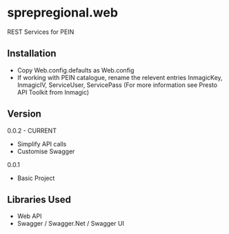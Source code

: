 # sprepregional.web
REST Services for PEIN

## Installation

- Copy Web.config.defaults as Web.config
- If working with PEIN catalogue, rename the relevent entries
InmagicKey, InmagicIV, ServiceUser, ServicePass (For more information see Presto API Toolkit from Inmagic)

## Version

0.0.2 - CURRENT
- Simplify API calls
- Customise Swagger

0.0.1
- Basic Project


## Libraries Used
- Web API
- Swagger / Swagger.Net / Swagger UI